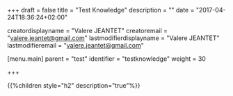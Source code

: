 +++
draft = false
title = "Test Knowledge"
description = ""
date = "2017-04-24T18:36:24+02:00"

creatordisplayname = "Valere JEANTET"
creatoremail = "valere.jeantet@gmail.com"
lastmodifierdisplayname = "Valere JEANTET"
lastmodifieremail = "valere.jeantet@gmail.com"

[menu.main]
parent = "test"
identifier = "testknowledge"
weight = 30

+++

{{%children style="h2" description="true"%}}
